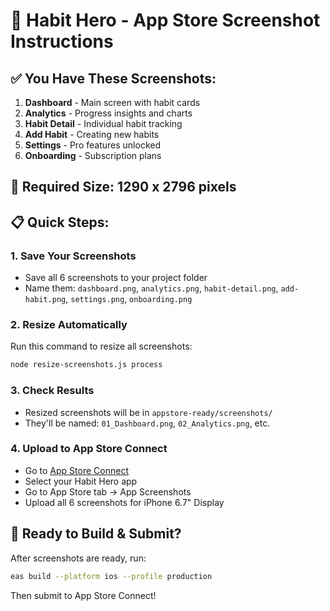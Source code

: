 # 📱 Habit Hero - App Store Screenshot Instructions

## ✅ You Have These Screenshots:
1. **Dashboard** - Main screen with habit cards
2. **Analytics** - Progress insights and charts  
3. **Habit Detail** - Individual habit tracking
4. **Add Habit** - Creating new habits
5. **Settings** - Pro features unlocked
6. **Onboarding** - Subscription plans

## 🎯 Required Size: 1290 x 2796 pixels

## 📋 Quick Steps:

### 1. Save Your Screenshots
- Save all 6 screenshots to your project folder
- Name them: `dashboard.png`, `analytics.png`, `habit-detail.png`, `add-habit.png`, `settings.png`, `onboarding.png`

### 2. Resize Automatically
Run this command to resize all screenshots:
```bash
node resize-screenshots.js process
```

### 3. Check Results
- Resized screenshots will be in `appstore-ready/screenshots/`
- They'll be named: `01_Dashboard.png`, `02_Analytics.png`, etc.

### 4. Upload to App Store Connect
- Go to [App Store Connect](https://appstoreconnect.apple.com)
- Select your Habit Hero app
- Go to App Store tab → App Screenshots
- Upload all 6 screenshots for iPhone 6.7" Display

## 🚀 Ready to Build & Submit?
After screenshots are ready, run:
```bash
eas build --platform ios --profile production
```

Then submit to App Store Connect!

